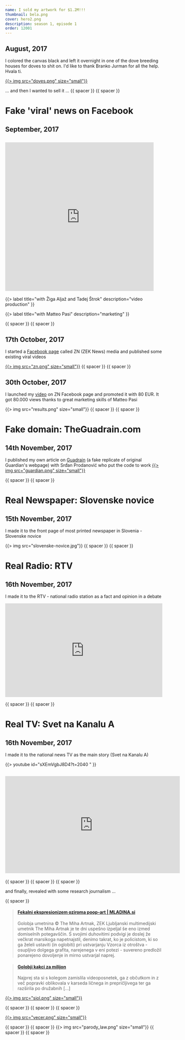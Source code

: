 ```yaml
---
name: I sold my artwork for $1.2M!!!
thumbnail: bela.png
cover: hero2.png
description: season 1, episode 1
order: 12001
---
```




## August, 2017
I colored the canvas black and left it overnight in one of the dove breeding houses for doves to shit on. I'd like to thank Branko Jurman for all the help. Hvala ti.

[{{> img src="doves.png" size="small"}}](https://www.facebook.com/znmedias/)

... and then I wanted to sell it ...
{{ spacer }} {{ spacer }} 

# Fake 'viral' news on Facebook

## September, 2017 

<h2><iframe src="https://www.facebook.com/plugins/video.php?href=https%3A%2F%2Fwww.facebook.com%2Fznmedias%2Fvideos%2F10212942614514437%2F&show_text=0&width=476" width="476" height="476" style="border:none;overflow:hidden" scrolling="no" frameborder="0" allowTransparency="true" allowFullScreen="true"></iframe></h2>

{{> label title="with Žiga Aljaž and Tadej Štrok" description="video production" }}

{{> label title="with Matteo Pasi" description="marketing" }}

{{ spacer }} {{ spacer }} 

## 17th October, 2017 
I started a [Facebook page](https://www.facebook.com/znmedias/) called ZN (ZEK News) media and published some existing viral videos

[{{> img src="zn.png" size="small"}}](https://www.facebook.com/znmedias/)
{{ spacer }} {{ spacer }} 

## 30th October, 2017 
I launched my [video](https://www.facebook.com/znmedias/videos/10212942614514437/) on ZN Facebook page and promoted it with 80 EUR. It got 80.000 views thanks to great marketing skills of Matteo Pasi

{{> img src="results.png" size="small"}}
{{ spacer }} {{ spacer }} 

# Fake domain: TheGuadrain.com

## 14th November, 2017 

I published my own article on [Guadrain](https://www.theguadrain.com/artanddesign/2017/nov/12/new-era-in-art) (a fake replicate of original Guardian's webpage) with Srđan Prodanović who put the code to work
[{{> img src="guardian.png" size="small"}}](https://www.theguadrain.com/artanddesign/2017/nov/12/new-era-in-art)

{{ spacer }} {{ spacer }} 


# Real Newspaper: Slovenske novice

## 15th November, 2017 
I made it to the front page of most printed newspaper in Slovenia - Slovenske novice

{{> img src="slovenske-novice.jpg"}}
{{ spacer }} {{ spacer }} 

# Real Radio: RTV

## 16th November, 2017 
I made it to the RTV - national radio station as a fact and opinion in a debate 

<iframe width="100%" height="300" scrolling="no" frameborder="no" src="https://w.soundcloud.com/player/?url=https%3A//api.soundcloud.com/tracks/373065425&amp;color=%23ff5500&amp;auto_play=false&amp;hide_related=false&amp;show_comments=true&amp;show_user=true&amp;show_reposts=false&amp;show_teaser=true&amp;visual=true"></iframe> 

{{ spacer }} {{ spacer }} 

# Real TV: Svet na Kanalu A

## 16th November, 2017 
I made it to the national news TV as the main story (Svet na Kanalu A)

{{> youtube id="sXEmVgbJ8D4?t=2040 " }} 

<h2><iframe src="https://www.facebook.com/plugins/video.php?href=https%3A%2F%2Fwww.facebook.com%2Fmiha.artnak%2Fvideos%2F10159605714195181%2F&show_text=0&width=560" width="560" height="311" style="border:none;overflow:hidden" scrolling="no" frameborder="0" allowTransparency="true" allowFullScreen="true"></iframe></h2>

{{ spacer }} {{ spacer }} {{ spacer }} 

and finally, revealed with some research journalism ...

{{ spacer }} 
<blockquote class="embedly-card" data-card-key="4391e64690444f0ea2b580d367df61d9" data-card-controls="0" data-card-type="article-full"><h4><a href="http://www.mladina.si/182842/fekalni-ekspresionizem-oziroma-poop-art/">Fekalni ekspresionizem oziroma poop-art | MLADINA.si</a></h4><p>Golobja umetnina © The Miha Artnak, ZEK Ljubljanski multimedijski umetnik The Miha Artnak je te dni uspešno izpeljal še eno izmed domiselnih potegavščin. S svojimi duhovitimi podvigi je doslej že večkrat marsikoga napetnajstil, denimo takrat, ko je policistom, ki so ga želeli ustaviti (in oglobiti) pri ustvarjanju Vzorca iz otroštva - osupljivo dolgega grafita, narejenega v eni potezi - suvereno predložil ponarejeno dovoljenje in mirno ustvarjal naprej.</p></blockquote>
<script async src="//cdn.embedly.com/widgets/platform.js" charset="UTF-8"></script>


<blockquote class="embedly-card" data-card-key="4391e64690444f0ea2b580d367df61d9" data-card-controls="0" data-card-type="article-full"><h4><a href="https://val202.rtvslo.si/2017/11/golobji-kakci-za-milijon/">Golobji kakci za milijon</a></h4><p>Najprej sta si s kolegom zamislila videoposnetek, ga z občutkom in z več popravki oblikovala v karseda ličnega in prepričljivega ter ga razširila po družabnih [...]</p></blockquote>
<script async src="//cdn.embedly.com/widgets/platform.js" charset="UTF-8"></script>


[{{> img src="siol.png" size="small"}}](https://siol.net/trendi/kultura/slovenski-umetnik-ki-je-sliko-iz-golobjih-iztrebkov-prodal-za-milijonov-evrov-intervju-453488)

{{ spacer }} {{ spacer }} {{ spacer }} 


[{{> img src="vecer.png" size="small"}}](https://www.vecer.com/kako-je-slovencu-uspelo-prodati-golobje-iztrebke-za-milijon-evrov-6350439)

{{ spacer }} {{ spacer }} 
{{> img src="parody_law.png" size="small"}}
{{ spacer }} {{ spacer }} 
